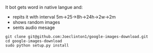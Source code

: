 It bot gets word in native langue and:
+ repits it with interval 5m->25->8h->24h->2w->2m
+ shows random images 
+ sents audio mesage 

```
git clone git@github.com:Joeclinton1/google-images-download.git
cd google-images-download
sudo python setup.py install
```
